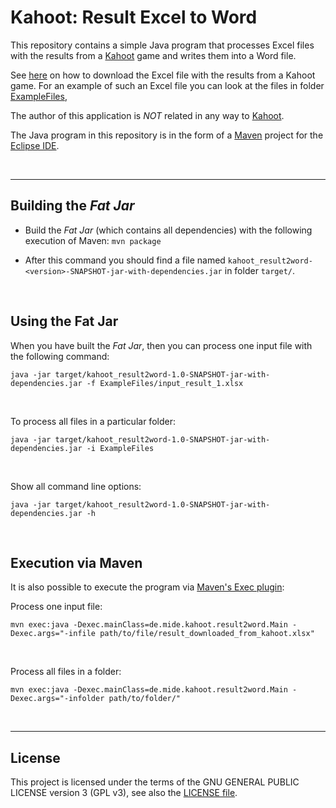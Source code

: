 # Kahoot: Result Excel to Word #

This repository contains a simple Java program that processes Excel files with the results from a
[Kahoot](https://kahoot.com/) game and writes them into a Word file.

See [here](https://support.kahoot.com/hc/en-us/articles/115002308028-Reports-and-the-Reports-page) on how to download the Excel file with the results from a Kahoot game.
For an example of such an Excel file you can look at the files in folder [ExampleFiles](ExampleFiles/),

The author of this application is *NOT* related in any way to [Kahoot](https://kahoot.com/company/).

The Java program in this repository is in the form of a [Maven](http://maven.apache.org/) project for the [Eclipse IDE](https://www.eclipse.org).

<br>

----
## Building the *Fat Jar* ##

* Build the *Fat Jar* (which contains all dependencies) with the following execution of Maven: `mvn package`

* After this command you should find a file named `kahoot_result2word-<version>-SNAPSHOT-jar-with-dependencies.jar` in folder `target/`.

<br>

## Using the Fat Jar ##

When you have built the *Fat Jar*, then you can process one input file with the following command:

````
java -jar target/kahoot_result2word-1.0-SNAPSHOT-jar-with-dependencies.jar -f ExampleFiles/input_result_1.xlsx
````

<br>

To process all files in a particular folder:
````
java -jar target/kahoot_result2word-1.0-SNAPSHOT-jar-with-dependencies.jar -i ExampleFiles
````

<br>

Show all command line options:
````
java -jar target/kahoot_result2word-1.0-SNAPSHOT-jar-with-dependencies.jar -h
````

<br>

## Execution via Maven ##

It is also possible to execute the program via [Maven's Exec plugin](https://www.mojohaus.org/exec-maven-plugin/):

Process one input file:
````
mvn exec:java -Dexec.mainClass=de.mide.kahoot.result2word.Main -Dexec.args="-infile path/to/file/result_downloaded_from_kahoot.xlsx"
````

<br>

Process all files in a folder:
````
mvn exec:java -Dexec.mainClass=de.mide.kahoot.result2word.Main -Dexec.args="-infolder path/to/folder/"
````


<br>

----
## License ##

This project is licensed under the terms of the GNU GENERAL PUBLIC LICENSE version 3 (GPL v3),
see also  the [LICENSE file](LICENSE.md).

<br>
